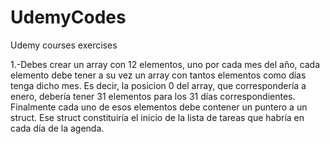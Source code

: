 # UdemyCodes
Udemy courses exercises

1.-Debes crear un array con 12 elementos, uno por cada mes del año, cada elemento debe tener a su vez un array con tantos elementos como días tenga dicho mes. Es decir, la posicion 0 del array, que correspondería a enero, debería tener 31 elementos para los 31 días correspondientes. Finalmente cada uno de esos elementos debe contener un puntero a un struct. Ese struct constituiría el inicio de la lista de tareas que habría en cada día de la agenda.
